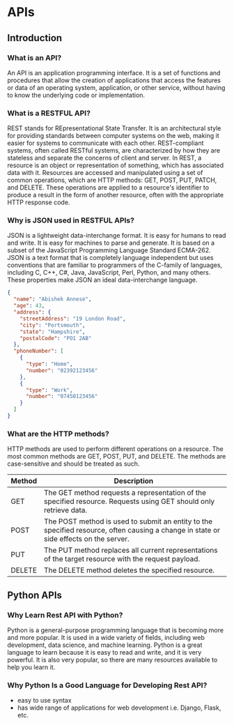 # APIs

## Introduction

### What is an API?

An API is an application programming interface. It is a set of functions and procedures that allow the creation of applications that access the features or data of an operating system, application, or other service, without having to know the underlying code or implementation.

### What is a RESTFUL API?

REST stands for REpresentational State Transfer. It is an architectural style for providing standards between computer systems on the web, making it easier for systems to communicate with each other. REST-compliant systems, often called RESTful systems, are characterized by how they are stateless and separate the concerns of client and server. In REST, a resource is an object or representation of something, which has associated data with it. Resources are accessed and manipulated using a set of common operations, which are HTTP methods: GET, POST, PUT, PATCH, and DELETE. These operations are applied to a resource's identifier to produce a result in the form of another resource, often with the appropriate HTTP response code.

### Why is JSON used in RESTFUL APIs?

JSON is a lightweight data-interchange format. It is easy for humans to read and write. It is easy for machines to parse and generate. It is based on a subset of the JavaScript Programming Language Standard ECMA-262. JSON is a text format that is completely language independent but uses conventions that are familiar to programmers of the C-family of languages, including C, C++, C#, Java, JavaScript, Perl, Python, and many others. These properties make JSON an ideal data-interchange language.

```json
{
  "name": "Abishek Annese",
  "age": 43,
  "address": {
    "streetAddress": "19 London Road",
    "city": "Portsmouth",
    "state": "Hampshire",
    "postalCode": "PO1 2AB"
  },
  "phoneNumber": [
    {
      "type": "Home",
      "number": "02392123456"
    },
    {
      "type": "Work",
      "number": "07450123456"
    }
  ]
}
```

### What are the HTTP methods?

HTTP methods are used to perform different operations on a resource. The most common methods are GET, POST, PUT, and DELETE. The methods are case-sensitive and should be treated as such.

| Method | Description |
| ------ | ----------- |
| GET | The GET method requests a representation of the specified resource. Requests using GET should only retrieve data. |
| POST | The POST method is used to submit an entity to the specified resource, often causing a change in state or side effects on the server. |
| PUT | The PUT method replaces all current representations of the target resource with the request payload. |
| DELETE | The DELETE method deletes the specified resource. |

## Python APIs

### Why Learn Rest API with Python?

Python is a general-purpose programming language that is becoming more and more popular. It is used in a wide variety of fields, including web development, data science, and machine learning. Python is a great language to learn because it is easy to read and write, and it is very powerful. It is also very popular, so there are many resources available to help you learn it.

### Why Python Is a Good Language for Developing Rest API?

- easy to use syntax
- has wide range of applications for web development i.e. Django, Flask, etc.